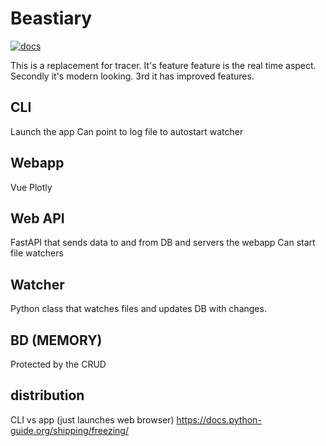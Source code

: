 # Beastiary
[![docs](https://github.com/Wytamma/beastiary/actions/workflows/docs.yml/badge.svg)](https://github.com/Wytamma/beastiary/actions/workflows/docs.yml)

This is a replacement for tracer. It's feature feature is the real time aspect. Secondly it's modern looking. 3rd it has improved features. 


## CLI
Launch the app
Can point to log file to autostart watcher

## Webapp 
Vue
Plotly

## Web API
FastAPI that sends data to and from DB and servers the webapp
Can start file watchers

## Watcher 
Python class that watches files and updates DB with changes.


## BD (MEMORY)
Protected by the CRUD


## distribution 
CLI vs app (just launches web browser)
https://docs.python-guide.org/shipping/freezing/
